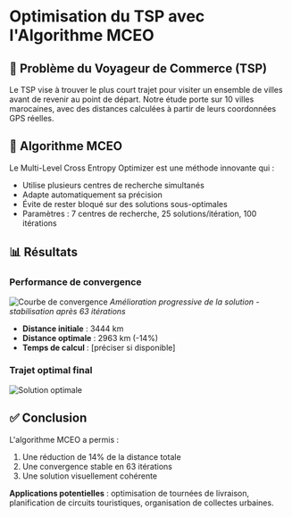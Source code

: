 # Optimisation du TSP avec l'Algorithme MCEO

## 📌 Problème du Voyageur de Commerce (TSP)
Le TSP vise à trouver le plus court trajet pour visiter un ensemble de villes avant de revenir au point de départ. Notre étude porte sur 10 villes marocaines, avec des distances calculées à partir de leurs coordonnées GPS réelles.

## 🧠 Algorithme MCEO
Le Multi-Level Cross Entropy Optimizer est une méthode innovante qui :
- Utilise plusieurs centres de recherche simultanés
- Adapte automatiquement sa précision
- Évite de rester bloqué sur des solutions sous-optimales
- Paramètres : 7 centres de recherche, 25 solutions/itération, 100 itérations

## 📊 Résultats

### Performance de convergence
![Courbe de convergence](4.Résultats/convergence_plot.png)
*Amélioration progressive de la solution - stabilisation après 63 itérations*

- **Distance initiale** : 3444 km
- **Distance optimale** : 2963 km (-14%)
- **Temps de calcul** : [préciser si disponible]

### Trajet optimal final
![Solution optimale](4.Résultats/optimal_path.png)

## ✅ Conclusion
L'algorithme MCEO a permis :
1. Une réduction de 14% de la distance totale
2. Une convergence stable en 63 itérations
3. Une solution visuellement cohérente

**Applications potentielles** : optimisation de tournées de livraison, planification de circuits touristiques, organisation de collectes urbaines.

